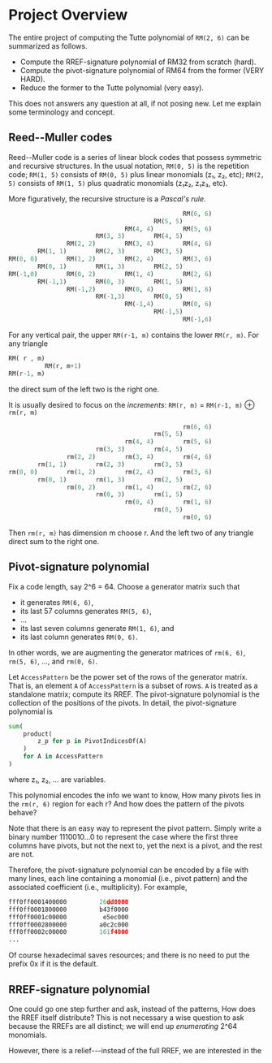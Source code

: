 
# Project Overview

The entire project of computing the Tutte polynomial of `RM(2, 6)`
can be summarized as follows.

* Compute the RREF-signature polynomial of RM32 from scratch (hard).
* Compute the pivot-signature polynomial of RM64 from the former (VERY HARD).
* Reduce the former to the Tutte polynomial (very easy).

This does not answers any question at all, if not posing new.
Let me explain some terminology and concept.

## Reed--Muller codes

Reed--Muller code is a series of linear block codes
that possess symmetric and recursive structures.
In the usual notation, `RM(0, 5)` is the repetition code;
`RM(1, 5)` consists of `RM(0, 5)` plus linear monomials (z₁, z₂, etc);
`RM(2, 5)` consists of `RM(1, 5)` plus quadratic monomials (z₁z₂, z₁z₃, etc).

More figuratively, the recursive structure is a *Pascal's rule*.

```python
                                                RM(6, 6)
                                        RM(5, 5)
                                RM(4, 4)        RM(5, 6)
                        RM(3, 3)        RM(4, 5)
                RM(2, 2)        RM(3, 4)        RM(4, 6)
        RM(1, 1)        RM(2, 3)        RM(3, 5)
RM(0, 0)        RM(1, 2)        RM(2, 4)        RM(3, 6)
        RM(0, 1)        RM(1, 3)        RM(2, 5)
RM(-1,0)        RM(0, 2)        RM(1, 4)        RM(2, 6)
        RM(-1,1)        RM(0, 3)        RM(1, 5)
                RM(-1,2)        RM(0, 4)        RM(1, 6)
                        RM(-1,3)        RM(0, 5)
                                RM(-1,4)        RM(0, 6)
                                        RM(-1,5)
                                                RM(-1,6)
```

For any vertical pair, the upper `RM(r-1, m)` contains the lower `RM(r, m)`.
For any triangle

```python
RM( r , m)
          RM(r, m+1)
RM(r-1, m)
```

the direct sum of the left two is the right one.

It is usually desired to focus on the *increments*:
`RM(r, m)` = `RM(r-1, m)` ⊕ `rm(r, m)`

```python
                                                rm(6, 6)
                                        rm(5, 5)
                                rm(4, 4)        rm(5, 6)
                        rm(3, 3)        rm(4, 5)
                rm(2, 2)        rm(3, 4)        rm(4, 6)
        rm(1, 1)        rm(2, 3)        rm(3, 5)
rm(0, 0)        rm(1, 2)        rm(2, 4)        rm(3, 6)
        rm(0, 1)        rm(1, 3)        rm(2, 5)
                rm(0, 2)        rm(1, 4)        rm(2, 6)
                        rm(0, 3)        rm(1, 5)
                                rm(0, 4)        rm(1, 6)
                                        rm(0, 5)
                                                rm(0, 6)
```

Then `rm(r, m)` has dimension m choose r.
And the left two of any triangle direct sum to the right one.

## Pivot-signature polynomial

Fix a code length, say 2^6 = 64.
Choose a generator matrix such that

* it generates `RM(6, 6)`,
* its last 57 columns generates `RM(5, 6)`,
* ...
* its last seven columns generate `RM(1, 6)`, and
* its last column generates `RM(0, 6)`.

In other words, we are augmenting the generator matrices
of `rm(6, 6)`, `rm(5, 6)`, ..., and `rm(0, 6)`.

Let `AccessPattern` be the power set of the rows of the generator matrix.
That is, an element `A` of `AccessPattern` is a subset of rows.
`A` is treated as a standalone matrix; compute its RREF.
The pivot-signature polynomial is the collection of the positions of the pivots.
In detail, the pivot-signature polynomial is

```python
sum(
    product(
        z_p for p in PivotIndicesOf(A)
    )
    for A in AccessPattern
)
```

where z₁, z₂, ... are variables.

This polynomial encodes the info we want to know,
How many pivots lies in the `rm(r, 6)` region for each r?
And how does the pattern of the pivots behave?

Note that there is an easy way to represent the pivot pattern.
Simply write a binary number 1110010...0 to represent the case
where the first three columns have pivots, but not the next to,
yet the next is a pivot, and the rest are not.

Therefore, the pivot-signature polynomial can be encoded
by a file with many lines, each line containing a monomial (i.e., pivot pattern)
and the associated coefficient (i.e., multiplicity).
For example,

```python
fff0ff0001400000         26dd8000
fff0ff0001800000         b43f0000
fff0ff0001c00000          e5ec000
fff0ff0002800000         a0c2c000
fff0ff0002c00000         161f4000
...
```

Of course hexadecimal saves resources;
and there is no need to put the prefix 0x if it is the default.

## RREF-signature polynomial

One could go one step further and ask, instead of the patterns,
How does the RREF itself distribute?
This is not necessary a wise question to ask because the RREFs
are all distinct; we will end up *enumerating* 2^64 monomials.

However, there is a relief---instead of the full RREF,
we are interested in the